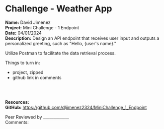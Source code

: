 # Challenge - Weather App

<b>Name:</b> David Jimenez<br>
<b>Project:</b> Mini Challenge - 1 Endpoint <br>
<b>Date:</b> 04/01/2024 <br>
<strong>Description:</strong>
Design an API endpoint that receives user input and outputs a personalized greeting, such as "Hello, {user's name}." 

Utilize Postman to facilitate the data retrieval process.

Things to turn in:
- project, zipped
- github link in comments

<br><br>

<b>Resources:</b> <br>
<b>GitHub:</b> https://github.com/dljimenez2324/MiniChallenge_1_Endpoint <br>


Peer Reviewed by _____________ <br>
Comments:  <br> <br>

